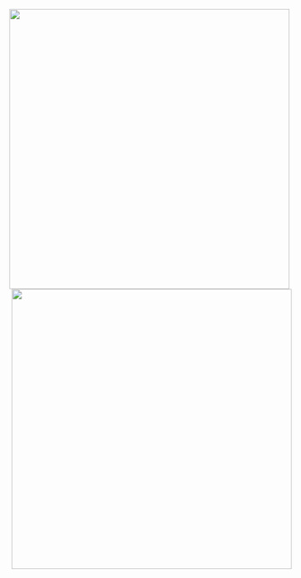 

<img align="left" src=https://user-images.githubusercontent.com/91285129/180361388-c308f65a-bf4a-4a46-9b4b-4d8fc0ddb48f.gif width="500px"><img align="right" src=https://user-images.githubusercontent.com/91285129/180357574-e537887b-4acc-4f9a-9b6c-2edbfe5ae01d.gif width="500px">



